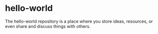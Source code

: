# hello-world
The hello-world repository is a place where you store ideas, resources, or even share and discuss things with others.
